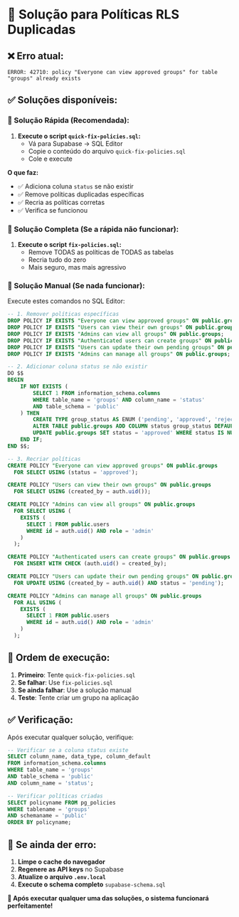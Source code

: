 # 🔧 Solução para Políticas RLS Duplicadas

## ❌ **Erro atual:**
```
ERROR: 42710: policy "Everyone can view approved groups" for table "groups" already exists
```

## ✅ **Soluções disponíveis:**

### **🚀 Solução Rápida (Recomendada):**

1. **Execute o script `quick-fix-policies.sql`:**
   - Vá para Supabase → SQL Editor
   - Copie o conteúdo do arquivo `quick-fix-policies.sql`
   - Cole e execute

**O que faz:**
- ✅ Adiciona coluna `status` se não existir
- ✅ Remove políticas duplicadas específicas
- ✅ Recria as políticas corretas
- ✅ Verifica se funcionou

### **🔧 Solução Completa (Se a rápida não funcionar):**

1. **Execute o script `fix-policies.sql`:**
   - Remove TODAS as políticas de TODAS as tabelas
   - Recria tudo do zero
   - Mais seguro, mas mais agressivo

### **🔄 Solução Manual (Se nada funcionar):**

Execute estes comandos no SQL Editor:

```sql
-- 1. Remover políticas específicas
DROP POLICY IF EXISTS "Everyone can view approved groups" ON public.groups;
DROP POLICY IF EXISTS "Users can view their own groups" ON public.groups;
DROP POLICY IF EXISTS "Admins can view all groups" ON public.groups;
DROP POLICY IF EXISTS "Authenticated users can create groups" ON public.groups;
DROP POLICY IF EXISTS "Users can update their own pending groups" ON public.groups;
DROP POLICY IF EXISTS "Admins can manage all groups" ON public.groups;

-- 2. Adicionar coluna status se não existir
DO $$ 
BEGIN
    IF NOT EXISTS (
        SELECT 1 FROM information_schema.columns 
        WHERE table_name = 'groups' AND column_name = 'status' 
        AND table_schema = 'public'
    ) THEN
        CREATE TYPE group_status AS ENUM ('pending', 'approved', 'rejected');
        ALTER TABLE public.groups ADD COLUMN status group_status DEFAULT 'pending';
        UPDATE public.groups SET status = 'approved' WHERE status IS NULL;
    END IF;
END $$;

-- 3. Recriar políticas
CREATE POLICY "Everyone can view approved groups" ON public.groups
  FOR SELECT USING (status = 'approved');

CREATE POLICY "Users can view their own groups" ON public.groups
  FOR SELECT USING (created_by = auth.uid());

CREATE POLICY "Admins can view all groups" ON public.groups
  FOR SELECT USING (
    EXISTS (
      SELECT 1 FROM public.users 
      WHERE id = auth.uid() AND role = 'admin'
    )
  );

CREATE POLICY "Authenticated users can create groups" ON public.groups
  FOR INSERT WITH CHECK (auth.uid() = created_by);

CREATE POLICY "Users can update their own pending groups" ON public.groups
  FOR UPDATE USING (created_by = auth.uid() AND status = 'pending');

CREATE POLICY "Admins can manage all groups" ON public.groups
  FOR ALL USING (
    EXISTS (
      SELECT 1 FROM public.users 
      WHERE id = auth.uid() AND role = 'admin'
    )
  );
```

## 🎯 **Ordem de execução:**

1. **Primeiro**: Tente `quick-fix-policies.sql`
2. **Se falhar**: Use `fix-policies.sql`
3. **Se ainda falhar**: Use a solução manual
4. **Teste**: Tente criar um grupo na aplicação

## ✅ **Verificação:**

Após executar qualquer solução, verifique:

```sql
-- Verificar se a coluna status existe
SELECT column_name, data_type, column_default 
FROM information_schema.columns 
WHERE table_name = 'groups' 
AND table_schema = 'public'
AND column_name = 'status';

-- Verificar políticas criadas
SELECT policyname FROM pg_policies 
WHERE tablename = 'groups' 
AND schemaname = 'public'
ORDER BY policyname;
```

## 🚨 **Se ainda der erro:**

1. **Limpe o cache do navegador**
2. **Regenere as API keys** no Supabase
3. **Atualize o arquivo `.env.local`**
4. **Execute o schema completo** `supabase-schema.sql`

**🎉 Após executar qualquer uma das soluções, o sistema funcionará perfeitamente!**
